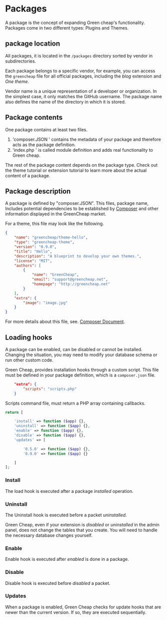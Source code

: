 # Packages
<p class="uk-article-lead">A package is the concept of expanding Green cheap's functionality. Packages come in two different types: Plugins and Themes.</p>

## package location

All packages, it is located in the `/packages` directory sorted by vendor in subdirectories.

Each package belongs to a specific vendor, for example, you can access the `greencheap` file for all official packages, including the _blog_ extension and _One theme_.

Vendor name is a unique representation of a developer or organization. In the simplest case, it only matches the GitHub username. The package name also defines the name of the directory in which it is stored.

## Package contents
One package contains at least two files.
1. 'composer.JSON ' contains the metadata of your package and therefore acts as the package definition.
2. 'index.php ' is called module definition and adds real functionality to Green cheap.

The rest of the package content depends on the package type. Check out the theme tutorial or extension tutorial to learn more about the actual content of a package.

## Package description
A package is defined by "composer.JSON". This files, package name, Includes potential dependencies to be established by [Composer](https://getcomposer.org) and other information displayed in the GreenCheap market.

For a theme, this file may look like the following.

```json
{
    "name": "greencheap/theme-hello",
    "type": "greencheap-theme",
    "version": "0.9.0",
    "title": "Hello",
    "description": "A blueprint to develop your own themes.",
    "license": "MIT",
    "authors": [
        {
            "name": "GreenCheap",
            "email": "support@greencheap.net",
            "homepage": "http://greencheap.net"
        }
    ],
    "extra": {
        "image": "image.jpg"
    }
}
```

For more details about this file, see. [Composer Document](https://getcomposer.org/doc/01-basic-usage.md).

## Loading hooks
A package can be enabled, can be disabled or cannot be installed. Changing the situation, you may need to modify your database schema or run other custom code.

Green Cheap, provides installation hooks through a custom script. This file must be defined in your package definition, which is a `composer.json` file.

```json
    "extra": {
        "scripts": "scripts.php"
    }
```

Scripts command file, must return a PHP array containing callbacks.

```php
return [

    'install' => function ($app) {},
    'uninstall' => function ($app) {},
    'enable' => function ($app) {},
    'disable' => function ($app) {},
    'updates' => [

        '0.5.0' => function ($app) {},
        '0.9.0' => function ($app) {}

    ]
];
```

### Install

The load hook is executed after a package _installed_ operation.

### Uninstall
The Uninstall hook is executed before a packet _uninstalled_.

Green Cheap, even if your extension is _disabled_ or _uninstalled_ in the admin panel, does not change the tables that you create. You will need to handle the necessary database changes yourself.

### Enable
Enable hook is executed after _enabled_ is done in a package.

### Disable
Disable hook is executed before _disabled_ a packet.

### Updates
When a package is enabled, Green Cheap checks for update hooks that are newer than the current version. If so, they are executed sequentially.